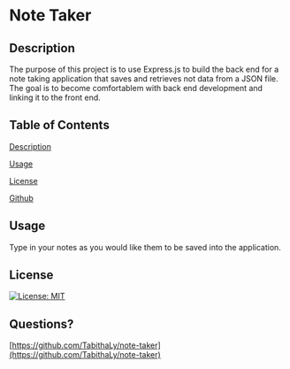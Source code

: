 # Note Taker
    
## Description
    
The purpose of this project is to use Express.js to build the back end for a note taking application that saves and retrieves not data from a JSON file.  The goal is to become comfortablem  with back end development and linking it to the front end.
    
## Table of Contents

[Description](#description)

[Usage](#usage)

[License](#license)

[Github](#github)

## Usage
    
Type in your notes as you would like them to be saved into the application.
    
## License 

[![License: MIT](https://img.shields.io/badge/License-MIT-yellow.svg)](https://opensource.org/licenses/MIT)
  
## Questions?

[https://github.com/TabithaLy/note-taker](https://github.com/TabithaLy/note-taker)